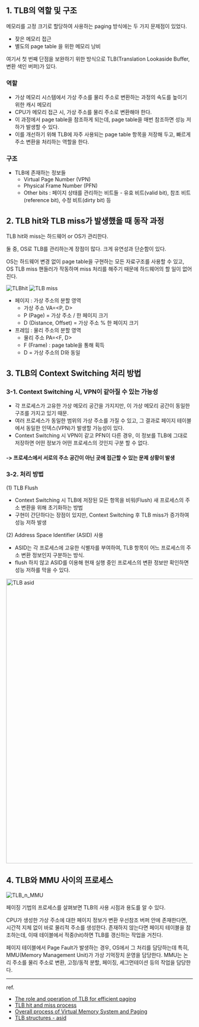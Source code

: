 ## 1. TLB의 역할 및 구조
메모리를 고정 크기로 할당하여 사용하는 paging 방식에는 두 가지 문제점이 있었다.
- 잦은 메모리 접근
- 별도의 page table 을 위한 메모리 낭비

여기서 첫 번째 단점을 보완하기 위한 방식으로 TLB(Translation Lookaside Buffer, 변환 색인 버퍼)가 있다.


### 역할
- 가상 메모리 시스템에서 가상 주소를 물리 주소로 변환하는 과정의 속도를 높이기 위한 캐시 메모리
- CPU가 메모리 접근 시, 가상 주소를 물리 주소로 변환해야 한다. 
- 이 과정에서 page table을 참조하게 되는데, page table을 매번 참조하면 성능 저하가 발생할 수 있다.
- 이를 개선하기 위해 TLB에 자주 사용되는 page table 항목을 저장해 두고, 빠르게 주소 변환을 처리하는 역할을 한다.


### 구조
- TLB에 존재하는 정보들
  - Virtual Page Number (VPN)
  - Physical Frame Number (PFN)
  - Other bits : 페이지 상태를 관리하는 비트들 - 유효 비트(valid bit), 참조 비트(reference bit), 수정 비트(dirty bit) 등



## 2. TLB hit와 TLB miss가 발생했을 때 동작 과정
TLB hit와 miss는 하드웨어 or OS가 관리한다.


둘 중, OS로 TLB를 관리하는게 장점이 많다. 크게 유연성과 단순함이 있다. 


OS는 하드웨어 변경 없이 page table을 구현하는 모든 자료구조를 사용할 수 있고, OS TLB miss 핸들러가 작동하며 miss 처리를 해주기 때문에 하드웨어의 할 일이 없어진다.

![TLBhit](https://github.com/user-attachments/assets/dfbed3f8-bbb2-4189-9e96-70cbb10aa0d0)
![TLB miss](https://github.com/user-attachments/assets/04757a21-f358-460b-8fe6-980c718ce0b4)


- 페이지 : 가상 주소의 분할 영역
  - 가상 주소 VA=<P, D>
  - P (Page) = 가상 주소 / 한 페이지 크기
  - D (Distance, Offset) = 가상 주소 % 한 페이지 크기
- 프레임 : 물리 주소의 분할 영역
  - 물리 주소 PA=<F, D>
  - F (Frame) : page table을 통해 획득
  - D = 가상 주소의 D와 동일


## 3. TLB의 Context Switching 처리 방법
### 3-1. Context Switching 시, VPN이 같아질 수 있는 가능성
  - 각 프로세스가 고유한 가상 메모리 공간을 가지지만, 이 가상 메모리 공간이 동일한 구조를 가지고 있기 때문. 
  - 여러 프로세스가 동일한 범위의 가상 주소를 가질 수 있고, 그 결과로 페이지 테이블에서 동일한 인덱스(VPN)가 발생할 가능성이 있다.
  - Context Switching 시 VPN이 같고 PFN이 다른 경우, 이 정보를 TLB에 그대로 저장하면 어떤 정보가 어떤 프로세스의 것인지 구분 할 수 없다. 
  #### -> 프로세스에서 서로의 주소 공간이 아닌 곳에 접근할 수 있는 문제 상황이 발생

### 3-2. 처리 방법
(1) TLB Flush
- Context Switching 시 TLB에 저장된 모든 항목을 비워(Flush) 새 프로세스의 주소 변환을 위해 초기화하는 방법 
- 구현이 간단하다는 장점이 있지만, Context Switching 후 TLB miss가 증가하여 성능 저하 발생

(2) Address Space Identifier (ASID) 사용
- ASID는 각 프로세스에 고유한 식별자를 부여하여, TLB 항목이 어느 프로세스의 주소 변환 정보인지 구분하는 방식.
- flush 하지 않고 ASID를 이용해 현재 실행 중인 프로세스의 변환 정보만 확인하면 성능 저하를 막을 수 있다.

<img width="766" alt="TLB asid" src="https://github.com/user-attachments/assets/b614869c-29ac-4508-8b81-aeb7b246f899">



## 4. TLB와 MMU 사이의 프로세스
![TLB_n_MMU](https://github.com/Pearl-K/operating-system/blob/master/week3_virtual_memory/img/KangJinju/TLB_n_MMU.png)

페이징 기법의 프로세스를 살펴보면 TLB의 사용 시점과 용도를 알 수 있다.

CPU가 생성한 가상 주소에 대한 페이지 정보가 변환 우선참조 버퍼 안에 존재한다면, 시간적 지체 없이 바로 물리적 주소를 생성한다.
존재하지 않는다면 페이지 테이블을 참조하는데, 이때 테이블에서 적중(hit)하면 TLB를 갱신하는 작업을 거친다.

페이지 테이블에서 Page Fault가 발생하는 경우, OS에서 그 처리를 담당하는데 특히, MMU(Memory Management Unit)가 가상 기억장치 운영을 담당한다.
MMU는 논리 주소를 물리 주소로 변환, 고정/동적 분할, 페이징, 세그먼테이션 등의 작업을 담당한다.


***


ref.
- [The role and operation of TLB for efficient paging](https://icksw.tistory.com/149)
- [TLB hit and miss process](https://velog.io/@yiwonjin/%EC%9A%B4%EC%98%81%EC%B2%B4%EC%A0%9C-11-%EA%B0%80%EC%83%81%EB%A9%94%EB%AA%A8%EB%A6%AC)
- [Overall process of Virtual Memory System and Paging](https://velog.io/@chappi/OS%EB%8A%94-%ED%95%A0%EA%BB%80%EB%8D%B0-%ED%95%B5%EC%8B%AC%EB%A7%8C-%ED%95%A9%EB%8B%88%EB%8B%A4.-14%ED%8E%B8-%EA%B0%80%EC%83%81-%EB%A9%94%EB%AA%A8%EB%A6%AC-%EA%B0%9C%EC%9A%94-%ED%8E%98%EC%9D%B4%EC%A7%95)
- [TLB structures - asid](https://devfancy.github.io/OS-19-TLB/)
